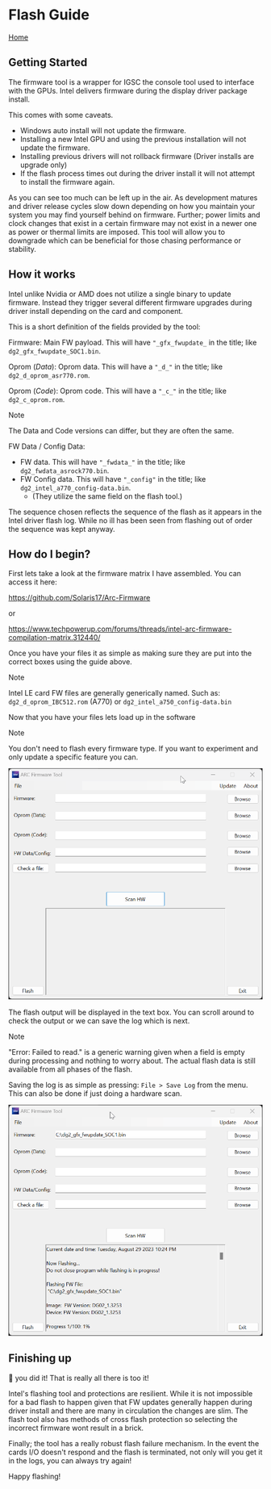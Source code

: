 # Flash Guide
[Home](https://github.com/Solaris17/ARC-Firmware-Tool)

## Getting Started

The firmware tool is a wrapper for IGSC the console tool used to interface with the GPUs. Intel delivers firmware during the display driver package install.

This comes with some caveats.

+ Windows auto install will not update the firmware.
+ Installing a new Intel GPU and using the previous installation will not update the firmware.
+ Installing previous drivers will not rollback firmware (Driver installs are upgrade only)
+ If the flash process times out during the driver install it will not attempt to install the firmware again.

As you can see too much can be left up in the air. As development matures and driver release cycles slow down depending on how you maintain your system you may find yourself behind on firmware.
Further; power limits and clock changes that exist in a certain firmware may not exist in a newer one as power or thermal limits are imposed. This tool will allow you to downgrade which can be beneficial for those chasing performance or stability.

## How it works

Intel unlike Nvidia or AMD does not utilize a single binary to update firmware. Instead they trigger several different firmware upgrades during driver install depending on the card and component.

This is a short definition of the fields provided by the tool:

Firmware: Main FW payload. This will have ```"_gfx_fwupdate_``` in the title; like ```dg2_gfx_fwupdate_SOC1.bin```.

Oprom (*Data*): Oprom data. This will have a ```"_d_"``` in the title; like ```dg2_d_oprom_asr770.rom```.

Oprom (*Code*): Oprom code. This will have a ```"_c_"``` in the title; like ```dg2_c_oprom.rom```.

> [!NOTE]
> The Data and Code versions can differ, but they are often the same.

FW Data / Config Data: 
 - FW data. This will have ```"_fwdata_"``` in the title; like ```dg2_fwdata_asrock770.bin```.
 - FW Config data. This will have ```"_config"``` in the title; like ```dg2_intel_a770_config-data.bin```.
	- (They utilize the same field on the flash tool.)

The sequence chosen reflects the sequence of the flash as it appears in the Intel driver flash log. While no ill has been seen from flashing out of order the sequence was kept anyway.

## How do I begin?

First lets take a look at the firmware matrix I have assembled. You can access it here:

https://github.com/Solaris17/Arc-Firmware

or

https://www.techpowerup.com/forums/threads/intel-arc-firmware-compilation-matrix.312440/

Once you have your files it as simple as making sure they are put into the correct boxes using the guide above.

> [!NOTE]
> Intel LE card FW files are generally generically named. Such as: ```dg2_d_oprom_IBC512.rom``` (A770) or ```dg2_intel_a750_config-data.bin``` 

Now that you have your files lets load up in the software
> [!NOTE]
> You don't need to flash every firmware type. If you want to experiment and only update a specific feature you can.

![alt text](https://github.com/Solaris17/ARC-Firmware-Tool/blob/beta/pictures/Flashing.gif?raw=true)

The flash output will be displayed in the text box. You can scroll around to check the output or we can save the log which is next.

> [!NOTE]
> "Error: Failed to read." is a generic warning given when a field is empty during processing and nothing to worry about. The actual flash data is still available from all phases of the flash.

Saving the log is as simple as pressing: ```File > Save Log``` from the menu. This can also be done if just doing a hardware scan.

![alt text](https://github.com/Solaris17/ARC-Firmware-Tool/blob/beta/pictures/Log-save.gif?raw=true)

## Finishing up

:tada: you did it! That is really all there is too it!

Intel's flashing tool and protections are resilient. While it is not impossible for a bad flash to happen given that FW updates generally happen during driver install and there are many in circulation the changes are slim.
The flash tool also has methods of cross flash protection so selecting the incorrect firmware wont result in a brick.

Finally; the tool has a really robust flash failure mechanism. In the event the cards I/O doesn't respond and the flash is terminated, not only will you get it in the logs, you can always try again!

Happy flashing!